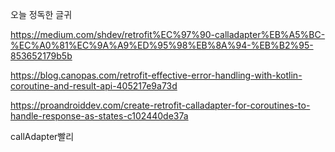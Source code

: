 오늘 정독한 글귀

https://medium.com/shdev/retrofit%EC%97%90-calladapter%EB%A5%BC-%EC%A0%81%EC%9A%A9%ED%95%98%EB%8A%94-%EB%B2%95-853652179b5b

https://blog.canopas.com/retrofit-effective-error-handling-with-kotlin-coroutine-and-result-api-405217e9a73d

https://proandroiddev.com/create-retrofit-calladapter-for-coroutines-to-handle-response-as-states-c102440de37a

callAdapter빨리 
